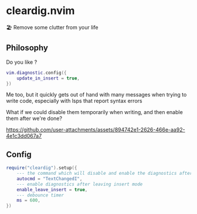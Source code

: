 # cleardig.nvim

🏖️ Remove some clutter from your life

## Philosophy

Do you like ?

```lua
vim.diagnostic.config({
    update_in_insert = true,
})
```
Me too, but it quickly gets out of hand with many messages when trying to write code,
especially with lsps that report syntax errors

What if we could disable them temporarily when writing, and then enable them after we're done?

https://github.com/user-attachments/assets/894742e1-2626-466e-aa92-4e1c3dd067a7


## Config

```lua
require("cleardig").setup({
    --- the command which will disable and enable the diagnostics after debounce
    autocmd = "TextChangedI",
    --- enable diagnostics after leaving insert mode
    enable_leave_insert = true,
    --- debounce timer
    ms = 600,
})
```



